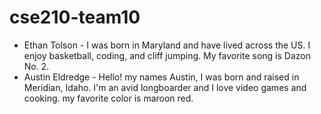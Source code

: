 # cse210-team10

- Ethan Tolson - 
I was born in Maryland and have lived across the US.  I enjoy basketball, coding, and cliff jumping. My favorite song is Dazon No. 2.
- Austin Eldredge -
Hello! my names Austin, I was born and raised in Meridian, Idaho. I'm an avid longboarder and I love video games and cooking. my favorite color is maroon red.